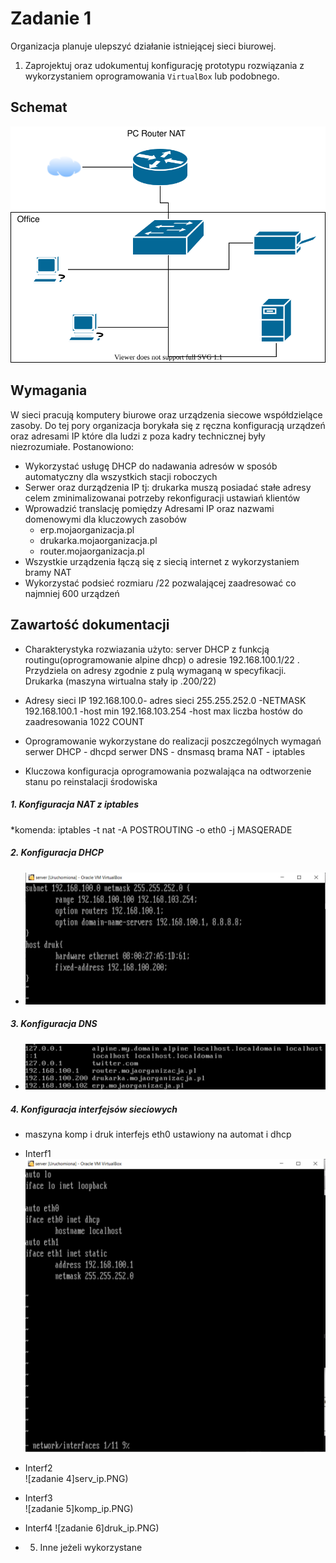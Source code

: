 # Zadanie 1

Organizacja planuje ulepszyć działanie istniejącej sieci biurowej.

1. Zaprojektuj oraz udokumentuj konfigurację prototypu rozwiązania z wykorzystaniem oprogramowania ``VirtualBox`` lub podobnego. 

## Schemat

![zadanie 1](office.svg)

## Wymagania

W sieci pracują komputery biurowe oraz urządzenia siecowe współdzielące zasoby. Do tej pory organizacja borykała się z ręczna konfiguracją urządzeń oraz adresami IP które dla ludzi z poza kadry technicznej były niezrozumiałe. Postanowiono:

* Wykorzystać usługę DHCP do nadawania adresów w sposób automatyczny dla wszystkich stacji roboczych
* Serwer oraz durządzenia IP tj: drukarka muszą posiadać stałe adresy celem zminimalizowanai potrzeby rekonfiguracji ustawiań klientów
* Wprowadzić translację pomiędzy Adresami IP oraz nazwami domenowymi dla kluczowych zasobów
   - erp.mojaorganizacja.pl
   - drukarka.mojaorganizacja.pl
   - router.mojaorganizacja.pl
* Wszystkie urządzenia łączą się z siecią internet z wykorzystaniem bramy NAT
* Wykorzystać podsieć rozmiaru /22 pozwalającej zaadresować co najmniej 600 urządzeń

## Zawartość dokumentacji

 * Charakterystyka rozwiazania 
   użyto: server DHCP z funkcją routingu(oprogramowanie alpine dhcp) o adresie 192.168.100.1/22 . Przydziela on adresy zgodnie z pulą wymaganą w specyfikacji.
   Drukarka (maszyna wirtualna stały ip .200/22)
 * Adresy sieci IP
192.168.100.0- adres sieci 
255.255.252.0 -NETMASK
192.168.100.1 -host min
192.168.103.254 -host max
liczba hostów do zaadresowania 1022
COUNT
 * Oprogramowanie wykorzystane do realizacji poszczególnych wymagań
 serwer DHCP - dhcpd
serwer DNS - dnsmasq
brama NAT - iptables
 
 * Kluczowa konfiguracja oprogramowania pozwalająca na odtworzenie stanu po reinstalacji środowiska
 #####   1. Konfiguracja NAT z iptables 
   
 *komenda: iptables -t nat -A POSTROUTING -o eth0 -j MASQERADE
  #####  2. Konfiguracja DHCP
*    ![zadanie 1](serv_dhcpconf.PNG)
 ##### 3. Konfiguracja DNS
 * ![zadanie 2](dns_conf.PNG)
 ##### 4. Konfiguracja interfejsów sieciowych
  * maszyna komp i druk interfejs eth0 ustawiony na automat i dhcp
  * Interf1  
  ![zadanie 3](serv_interf.PNG)
    
  * Interf2  
  ![zadanie 4]serv_ip.PNG)
    
  *   Interf3  
  ![zadanie 5]komp_ip.PNG)
    
   * Interf4
  ![zadanie 6]druk_ip.PNG)
   * 5. Inne jeżeli wykorzystane
    

